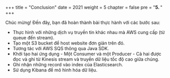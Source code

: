 +++
title = "Conclusion"
date = 2021
weight = 5
chapter = false
pre = "<b>5. </b>"
+++

Chúc mừng! Đến đây, bạn đã hoàn thành bài thực hành với các bước sau:

- Thực hình với những dịch vụ truyền tin khác nhau mà AWS cung cấp (từ queue đến stream).
- Tạo một S3 bucket để host website đơn giản trên đó.
- Tương tác với AWS SQS thông qua Java SDK.
- Khởi tạo hai ứng dụng - Một Consumer và một Producer - Cả hai được đọc và ghi từ Kinesis stream và truyền dữ liệu tốc độ cao giữa chúng.
- Ghi nhận những record vào index của Elasticsearch.
- Sử dụng Kibana để mô hình hóa dữ liệu.
